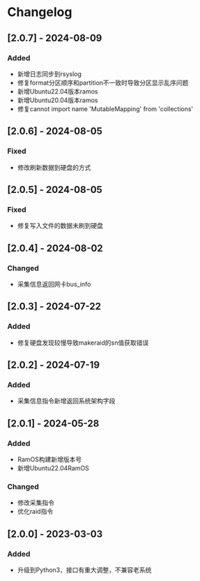 # Changelog

## [2.0.7] - 2024-08-09
### Added
- 新增日志同步到rsyslog
- 修复format分区顺序和partition不一致时导致分区显示乱序问题
- 新增Ubuntu22.04版本ramos
- 新增Ubuntu20.04版本ramos
- 修复cannot import name 'MutableMapping' from 'collections'

## [2.0.6] - 2024-08-05
### Fixed
- 修改刷新数据到硬盘的方式

## [2.0.5] - 2024-08-05
### Fixed
- 修复写入文件的数据未刷到硬盘

## [2.0.4] - 2024-08-02
### Changed
- 采集信息返回网卡bus_info

## [2.0.3] - 2024-07-22
### Added
- 修复硬盘发现较慢导致makeraid的sn值获取错误

## [2.0.2] - 2024-07-19
### Added
- 采集信息指令新增返回系统架构字段

## [2.0.1] - 2024-05-28
### Added
- RamOS构建新增版本号
- 新增Ubuntu22.04RamOS

### Changed
- 修改采集指令
- 优化raid指令

## [2.0.0] - 2023-03-03
### Added
- 升级到Python3，接口有重大调整，不兼容老系统